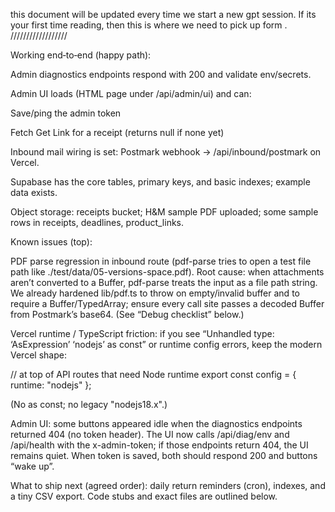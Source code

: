 this document will be updated every time we start a new gpt session. If its your first time reading, then this is where we need to pick up form .
//////////////////

Working end‑to‑end (happy path):

Admin diagnostics endpoints respond with 200 and validate env/secrets.

Admin UI loads (HTML page under /api/admin/ui) and can:

Save/ping the admin token

Fetch Get Link for a receipt (returns null if none yet)

Inbound mail wiring is set: Postmark webhook → /api/inbound/postmark on Vercel.

Supabase has the core tables, primary keys, and basic indexes; example data exists.

Object storage: receipts bucket; H&M sample PDF uploaded; some sample rows in receipts, deadlines, product_links.

Known issues (top):

PDF parse regression in inbound route (pdf-parse tries to open a test file path like ./test/data/05-versions-space.pdf). Root cause: when attachments aren’t converted to a Buffer, pdf-parse treats the input as a file path string. We already hardened lib/pdf.ts to throw on empty/invalid buffer and to require a Buffer/TypedArray; ensure every call site passes a decoded Buffer from Postmark’s base64. (See “Debug checklist” below.)

Vercel runtime / TypeScript friction: if you see “Unhandled type: ‘AsExpression’ ‘nodejs’ as const” or runtime config errors, keep the modern Vercel shape:

// at top of API routes that need Node runtime
export const config = { runtime: "nodejs" };


(No as const; no legacy "nodejs18.x".)

Admin UI: some buttons appeared idle when the diagnostics endpoints returned 404 (no token header). The UI now calls /api/diag/env and /api/health with the x-admin-token; if those endpoints return 404, the UI remains quiet. When token is saved, both should respond 200 and buttons “wake up”.

What to ship next (agreed order): daily return reminders (cron), indexes, and a tiny CSV export. Code stubs and exact files are outlined below.
